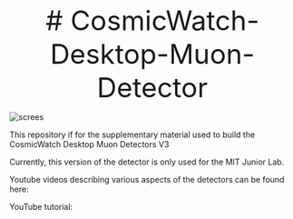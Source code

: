 <p align="center">
<font size="+10">
# CosmicWatch-Desktop-Muon-Detector
</font>
</p>

![screes](https://github.com/spenceraxani/CosmicWatch-Desktop-Muon-Detector-v3/blob/master/Pictures/JLAB_array.JPG)

This repository if for the supplementary material used to build the CosmicWatch Desktop Muon Detectors V3

Currently, this version of the detector is only used for the MIT Junior Lab. 

Youtube videos describing various aspects of the detectors can be found here:

YouTube tutorial:
